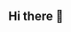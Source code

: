 ## Hi there 👋

<!--
**antwu05/antwu05** is a ✨ _special_ ✨ repository because its `README.md` (this file) appears on your GitHub profile.
Im Anthony Wu, a computer science student at the University of Adelaide and a Solution Architect at Docuworx Australia.
Here are some ideas to get you started:

- 🔭 I’m currently working on ...
- 🌱 I’m currently learning ...
- 👯 I’m looking to collaborate on ...
- 🤔 I’m looking for help with ...
- 💬 Ask me about ...
- 📫 How to reach me: ...
- 😄 Pronouns: ...
- ⚡ Fun fact: ...
-->
